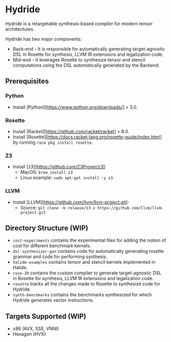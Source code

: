 # Hydride

Hydride is a retargetable synthesis-based compiler for modern tensor architectures.

Hydride has two major components:
- Back-end - It is responsible for automatically generating target-agnostic DSL in Rosette for synthesis, LLVM IR extensions and legalization code.
- Mid-end - It leverages Rosette to synthesize tensor and stencil computations using the DSL automatically generated by the Backend.

## Prerequisites

### Python
- Install [Python][https://www.python.org/downloads/] > 3.0.

### Rosette
- Install [Racket][https://github.com/racket/racket] > 8.0.
- Install [Rosette][https://docs.racket-lang.org/rosette-guide/index.html] by running `raco pkg install rosette`.

### Z3
- Install [z3][https://github.com/Z3Prover/z3]:
    - MacOS: `brew install z3`
    - Linux example: `sudo apt-get install -y z3`

### LLVM
- Install [LLVM][https://github.com/llvm/llvm-project.git]:
    - Source: `git clone -b release/13.x https://github.com/llvm/llvm-project.git`

## Directory Structure (WIP)
- `cost-experiments` contains the experimental files for adding the notion of cost for different benchmark kernels.
- `dsl-synthesizer-gen` contains code for automatically generating rosette grammar and code for performing synthesis.
- `halide-examples` contains tensor and stencil kernels implemented in Halide.
- `rose-IR` contains the custom compiler to generate target-agnostic DSL in Rosette for synthesis, LLVM IR extensions and legalization code.
- `rosette` tracks all the changes made to Rosette to synthesize code for Hydride.
- `synth-benchmarks` contains the benchmarks synthesized for which Hydride generates vector instructions.

## Targets Supported (WIP)
- x86 (AVX, SSE, VNNI)
- Hexagon (HVX)
